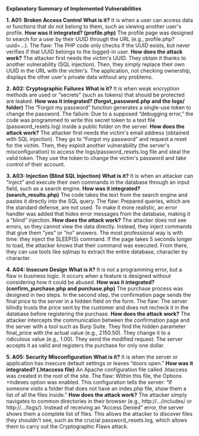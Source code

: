 **Explanatory Summary of Implemented Vulnerabilities**

**1. A01: Broken Access Control**
**What is it?** It is when a user can access data or functions that do not belong to them, such as viewing another user's profile.
**How was it integrated? (profile.php)**
The profile page was designed to search for a user by their UUID through the URL (e.g., profile.php?uuid=...).
The flaw: The PHP code only checks if the UUID exists, but never verifies if that UUID belongs to the logged-in user.
**How does the attack work?**
The attacker first needs the victim's UUID. They obtain it thanks to another vulnerability (SQL injection).
Then, they simply replace their own UUID in the URL with the victim's.
The application, not checking ownership, displays the other user's private data without any problems.

**2. A02: Cryptographic Failures**
**What is it?** It is when weak encryption methods are used or “secrets” (such as tokens) that should be protected are leaked.
**How was it integrated? (forgot_password.php and the logs/ folder)**
The “Forgot my password” function generates a single-use token to change the password.
The failure: Due to a supposed “debugging error,” the code was programmed to write this secret token to a text file (password_resets.log) inside a public folder on the server.
**How does the attack work?**
The attacker first needs the victim's email address (obtained with SQL injection).
They go to “Forgot my password” and request a reset for the victim.
Then, they exploit another vulnerability (the server's misconfiguration) to access the logs/password_resets.log file and steal the valid token.
They use the token to change the victim's password and take control of their account.

**3. A03: Injection (Blind SQL Injection)**
**What is it?** It is when an attacker can “inject” and execute their own commands in the database through an input field, such as a search engine.
**How was it integrated? (search_results.php)**
The code takes the text from the search engine and pastes it directly into the SQL query.
The flaw: Prepared queries, which are the standard defense, are not used. To make it more realistic, an error handler was added that hides error messages from the database,
making it a “blind” injection.
**How does the attack work?**
The attacker does not see errors, so they cannot view the data directly.
Instead, they inject commands that give them “yes” or “no” answers. The most professional way is with time: they inject the SLEEP(5) command.
If the page takes 5 seconds longer to load, the attacker knows that their command was executed. From there, they can use tools like sqlmap to extract the entire database,
character by character.

**4. A04: Insecure Design**
**What is it?** It is not a programming error, but a flaw in business logic. It occurs when a feature is designed without considering how it could be abused.
**How was it integrated? (confirm_purchase.php and purchase.php)**
The purchase process was designed in two steps. In the second step, the confirmation page sends the final price to the server in a hidden field on the form.
The flaw: The server blindly trusts the price sent by the customer and does not recheck it in the database before registering the purchase.
**How does the attack work?**
The attacker intercepts the communication between the confirmation page and the server with a tool such as Burp Suite.
They find the hidden parameter final_price with the actual value (e.g., 2150.50).
They change it to a ridiculous value (e.g., 1.00).
They send the modified request. The server accepts it as valid and registers the purchase for only one dollar.

**5. A05: Security Misconfiguration**
**What is it?** It is when the server or application has insecure default settings or leaves “doors open.”
**How was it integrated? (.htaccess file)**
An Apache configuration file called .htaccess was created in the root of the site.
The flaw: Within this file, the Options +Indexes option was enabled. This configuration tells the server: “If someone visits a folder that does not have an index.php file, show them a list of all the files inside.”
**How does the attack work?**
The attacker simply navigates to common directories in their browser (e.g., http://.../includes/ or http://.../logs/).
Instead of receiving an “Access Denied” error, the server shows them a complete list of files.
This allows the attacker to discover files they shouldn't see, such as the crucial password_resets.log, which allows them to carry out the Cryptographic Flaws attack.
